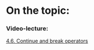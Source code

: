 # On the topic:

### Video-lecture:

[4.6. Continue and break operators](https://go.skillbox.ru/profession/paket-autotesting-javascript/js/2ad53599-4a4e-44f4-a4d1-e86c2b93ef74/videolesson)
